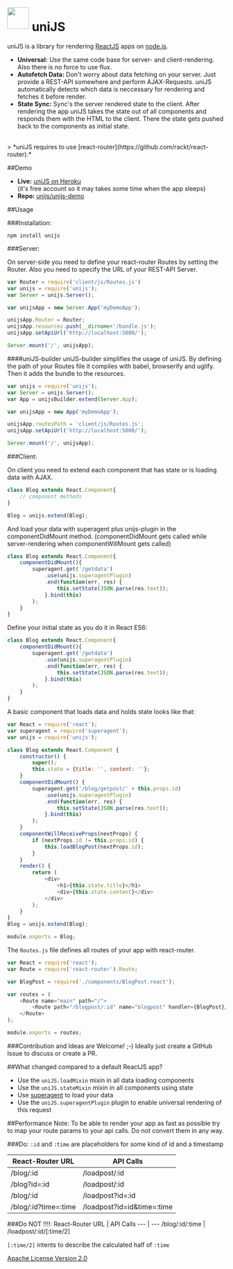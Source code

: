 
# <img src="https://avatars0.githubusercontent.com/u/13003405?v=3&s=100" height="50" style="position: relative; top: -5px;" alt=""> uniJS

uniJS is a library for rendering [ReactJS](https://github.com/facebook/react) apps on [node.js](https://github.com/joyent/node).

* **Universal:** Use the same code base for server- and client-rendering. Also there is no force to use flux.
* **Autofetch Data:** Don't worry about data fetching on your server. Just provide a REST-API somewhere and perform AJAX-Requests. uniJS automatically detects which data is neccessary for rendering and fetches it before render.
* **State Sync:** Sync's the server rendered state to the client. After rendering the app uniJS takes the state out of all components and responds them with the HTML to the client. There the state gets pushed back to the components as initial state.

<br>
> *uniJS requires to use [react-router](https://github.com/rackt/react-router).*


##Demo
* **Live:** [uniJS on Heroku](https://unijs.herokuapp.com/)<br>
 (it's free account so it may takes some time when the app sleeps)
* **Repo:** [unijs/unijs-demo](https://github.com/unijs/unijs-demo)


##Usage

###Installation:

`npm install unijs`

###Server:

On server-side you need to define your react-router Routes by setting the Router. Also you need to specify the URL of your REST-API Server.

```js
var Router = require('client/js/Routes.js')
var unijs = require('unijs');
var Server = unijs.Server();

var unijsApp = new Server.App('myDemoApp');

unijsApp.Router = Router;
unijsApp.resources.push(__dirname+'/bundle.js');
unijsApp.setApiUrl('http://localhost:5000/');

Server.mount('/', unijsApp);
```

####uniJS-builder
uniJS-builder simplifies the usage of uniJS. By defining the path of your Routes file it compiles with babel, browserify and uglify. Then it adds the bundle to the resources.

```js
var unijs = require('unijs');
var Server = unijs.Server();
var App = unijsBuilder.extend(Server.App);

var unijsApp = new App('myDemoApp');

unijsApp.routesPath = 'client/js/Routes.js';
unijsApp.setApiUrl('http://localhost:5000/');

Server.mount('/', unijsApp);
```

###Client:

On client you need to extend each component that has state or is loading data with AJAX.

```js
class Blog extends React.Component{
	// component methods
}

Blog = unijs.extend(Blog);
```

And load your data with superagent plus unijs-plugin in the componentDidMount method. (componentDidMount gets called while server-rendering when componentWillMount gets called)

```js
class Blog extends React.Component{
	componentDidMount(){
		superagent.get('/getdata')
			.use(unijs.superagentPlugin)
			.end(function(err, res) {
				this.setState(JSON.parse(res.text));
			}.bind(this)
		);
	}
}
```

Define your initial state as you do it in React ES6:

```js
class Blog extends React.Component{
	componentDidMount(){
		superagent.get('/getdata')
			.use(unijs.superagentPlugin)
			.end(function(err, res) {
				this.setState(JSON.parse(res.text));
			}.bind(this)
		);
	}
}
```

A basic component that loads data and holds state looks like that:

```js
var React = require('react');
var superagent = require('superagent');
var unijs = require('unijs');

class Blog extends React.Component {
	constructor() {
		super();
		this.state = {title: '', content: ''};
	}
	componentDidMount() {
		superagent.get('/blog/getpost/' + this.props.id)
			.use(unijs.superagentPlugin)
			.end(function(err, res) {
				this.setState(JSON.parse(res.text));
			}.bind(this)
		);
	}
	componentWillReceiveProps(nextProps) {
		if (nextProps.id != this.props.id) {
			this.loadBlogPost(nextProps.id);
		}
	}
	render() {
		return (
			<div>
				<h1>{this.state.title}</h1>
				<div>{this.state.content}</div>
			</div>
		);
	}
}
Blog = unijs.extend(Blog);

module.exports = Blog;
```

The `Routes.js` file defines all routes of your app with react-router.

```js
var React = require('react');
var Route = require('react-router').Route;

var BlogPost = require('./components/BlogPost.react');

var routes = (
	<Route name="main" path="/">
		<Route path="/blogpost/:id" name="blogpost" handler={BlogPost}/>
	</Route>
);

module.exports = routes;
```

###Contribution and Ideas are Welcome! ;-)
Ideally just create a GitHub Issue to discuss or create a PR.

##What changed compared to a default ReactJS app?
- Use the `uniJS.loadMixin` mixin in all data loading components
- Use the `uniJS.stateMixin` mixin in all components using state
- Use [superagent](https://github.com/visionmedia/superagent) to load your data
- Use the `uniJS.superagentPlugin` plugin to enable universal rendering of this request

##Performance Note:
To be able to render your app as fast as possible try to map your route params to your api calls. Do not convert them in any way.

###Do:
`:id` and `:time` are placeholders for some kind of id and a timestamp

React-Router URL | API Calls
 --- | ---
/blog/:id | /loadpost/:id
/blog?id=:id | /loadpost/:id
/blog/:id | /loadpost?id=:id
/blog/:id?time=:time | /loadpost?id=id&time=:time

###Do NOT !!!!:
React-Router URL | API Calls
 --- | ---
/blog/:id/:time | /loadpost/:id/[:time/2]

`[:time/2]` intents to describe the calculated half of `:time`



[Apache License Version 2.0](LICENSE)

